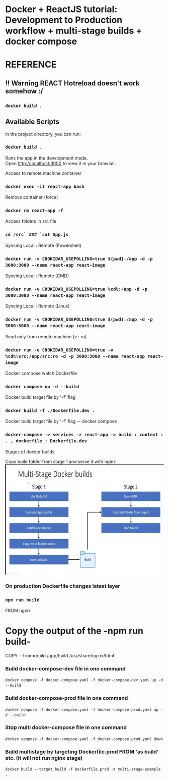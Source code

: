 # Docker + ReactJS tutorial: Development to Production workflow + multi-stage builds + docker compose

# REFERENCE <a target="_blank" href="https://www.youtube.com/watch?v=3xDAU5cvi5E"></a>
## !! Warning REACT Hotreload doesn't work somehow :/



### ```docker build .```
## Available Scripts

In the project directory, you can run:

### ```docker build .```

Runs the app in the development mode.\
Open [http://localhost:3000](http://localhost:3000) to view it in your browser.

Access to remote machine container
### ```docker exec -it react-app bash```

Remove container (force)
### ```docker rm react-app -f```

Access folders in src file
### ```cd /src` ### `cat App.js```

Syncing Local : Remote (Powershell)

### ```docker run -v CHOKIDAR_USEPOLLING=true ${pwd}:/app -d -p 3000:3000 --name react-app react-image```

Syncing Local : Remote (CMD)

### `docker run -v CHOKIDAR_USEPOLLING=true %cd%:/app -d -p 3000:3000 --name react-app react-image`

Syncing Local : Remote (Linux)

### ```docker run -v CHOKIDAR_USEPOLLING=true $(pwd):/app -d -p 3000:3000 --name react-app react-image```


Read only from remote machine (v : ro)

### ```docker run -e CHOKIDAR_USEPOLLING=true -v %cd%\src:/app/src:ro -d -p 3000:3000 --name react-app react-image```


Docker compose watch Dockerfile

### ```docker compose up -d --build```

Docker build target file by '-f' flag

### ```docker build -f ./Dockerfile.dev .```

Docker build target file by '-f' flag -- docker compose

### ```docker-compose -> services -> react-app -> build : context : . , dockerfile : Dockerfile.dev```

Stages of docker builds

Copy build folder from stage 1 and serve it with nginx 
<img src="./public/docker-react-stages.png" width="700" height="350" />

### On production Dockerfile changes latest layer

### ```npm run build```

FROM nginx

# Copy the output of the -npm run build-
COPY --from=build /app/build /usr/share/nginx/html`

### Build docker-compose-dev file in one command
```docker compose -f docker-compose.yaml -f docker-compose-dev.yaml up -d --build```


### Build docker-compose-prod file in one command
```docker compose -f docker-compose.yaml -f docker-compose-prod.yaml up -d --build```

### Stop multi docker-compose file in one command
```docker compose -f docker-compose.yaml -f docker-compose-prod.yaml down```

### Build multistage by targeting Dockerfile.prod FROM 'as build' etc. (it will not run nginx stage)
```docker build --target build -f Dockerfile.prod -t multi-stage-example .```